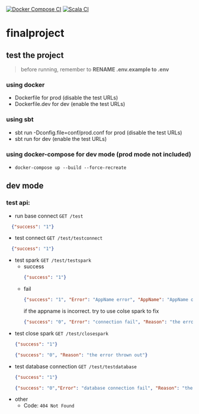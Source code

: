[![Docker Compose CI](https://github.com/abbottqwq/finalproject/actions/workflows/dockercompose_test.yml/badge.svg)](https://github.com/abbottqwq/finalproject/actions/workflows/dockercompose_test.yml)
[![Scala CI](https://github.com/abbottqwq/finalproject/actions/workflows/scala.yml/badge.svg)](https://github.com/abbottqwq/finalproject/actions/workflows/scala.yml)
# finalproject
## test the project
> before running, remember to **RENAME .env.example to .env**
### using docker
- Dockerfile for prod (disable the test URLs)
- Dockerfile.dev for dev (enable the test URLs)

### using sbt
- sbt run -Dconfig.file=conf/prod.conf for prod (disable the test URLs)
- sbt run for dev (enable the test URLs)

### using docker-compose for dev mode (prod mode not included)
- `docker-compose up --build --force-recreate`

## dev mode
### test api:
- run base connect `GET /test`
```json
  {"success": "1"}
````
- test connect `GET /test/testconnect`
```json
  {"success": "1"}
````
- test spark `GET /test/testspark`
  - success
    ```json
    {"success": "1"}
    ````
  - fail
    ```json
    {"success": "1", "Error": "AppName error", "AppName": "AppName of the spark session now running"} 
    ````  
    if the appname is incorrect. try to use colse spark to fix
    ```json
    {"success": "0", "Error": "connection fail", "Reason": "the error thrown out"} 
    ```
- test close spark `GET /test/closespark`
    ```json
    {"success": "1"}
    ```
    ```json
    {"success": "0", "Reason": "the error thrown out"}
    ```
- test database connection `GET /test/testdatabase`
    ```json
    {"success": "1"}
    ```     
    ```json
    {"success": "0","Error": "database connection fail", "Reason": "the error thrown out"}
    ```
- other
  - Code: `404 Not Found`
